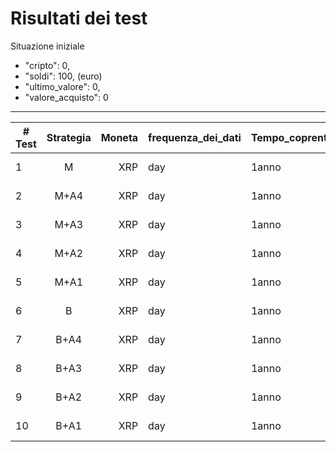 # Risultati dei test

Situazione iniziale

- "cripto": 0,
- "soldi": 100, (euro)
- "ultimo_valore": 0,
- "valore_acquisto": 0

---

| # Test | Strategia | Moneta | frequenza_dei_dati | Tempo_coprente | Delta Euro |
| ------ | :-------: | -----: | ------------------ | -------------- | ---------- |
| 1      |     M     |    XRP | day                | 1anno          | +30 EUR    |
| 2      |   M+A4    |    XRP | day                | 1anno          | +30 EUR    |
| 3      |   M+A3    |    XRP | day                | 1anno          | +30 EUR    |
| 4      |   M+A2    |    XRP | day                | 1anno          | +24 EUR    |
| 5      |   M+A1    |    XRP | day                | 1anno          | +1 EUR     |
| 6      |     B     |    XRP | day                | 1anno          | +19 EUR    |
| 7      |   B+A4    |    XRP | day                | 1anno          | +19 EUR    |
| 8      |   B+A3    |    XRP | day                | 1anno          | +19 EUR    |
| 9      |   B+A2    |    XRP | day                | 1anno          | +27 EUR    |
| 10     |   B+A1    |    XRP | day                | 1anno          | +27 EUR    |
